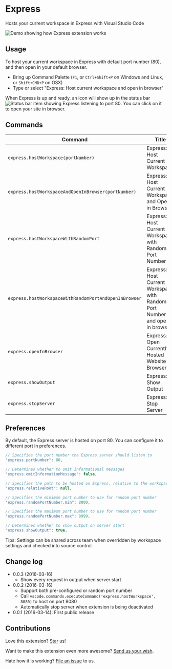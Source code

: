 # Express
Hosts your current workspace in Express with Visual Studio Code

![Demo showing how Express extension works](https://raw.githubusercontent.com/compulim/vscode-express/master/demo.gif)

## Usage
To host your current workspace in Express with default port number (80), and then open in your default browser.
* Bring up Command Palette (`F1`, or `Ctrl+Shift+P` on Windows and Linux, or `Shift+CMD+P` on OSX)
* Type or select "Express: Host current workspace and open in browser"

When Express is up and ready, an icon will show up in the status bar ![Status bar item showing Express listening to port 80](https://raw.githubusercontent.com/compulim/vscode-express/master/statusbar.png). You can click on it to open your site in browser.

## Commands
| Command | Title |
|---------|-------------|
| `express.hostWorkspace(portNumber) ` | Express: Host Current Workspace |
| `express.hostWorkspaceAndOpenInBrowser(portNumber) ` | Express: Host Current Workspace and Open in Browser |
| `express.hostWorkspaceWithRandomPort ` | Express: Host Current Workspace with Random Port Number |
| `express.hostWorkspaceWithRandomPortAndOpenInBrowser ` | Express: Host Current Workspace with Random Port Number and open in browser |
| `express.openInBrowser` | Express: Open Currently Hosted Website in Browser |
| `express.showOutput` | Express: Show Output |
| `express.stopServer` | Express: Stop Server |

## Preferences

By default, the Express server is hosted on port 80. You can configure it to different port in preferences.

```js
// Specifies the port number the Express server should listen to
"express.portNumber": 80,

// Determines whether to omit informational messages
"express.omitInformationMessage": false,

// Specifies the path to be hosted on Express, relative to the workspace root
"express.relativeRoot": null,

// Specifies the minimum port number to use for random port number
"express.randomPortNumber.min": 8000,

// Specifies the maximum port number to use for random port number
"express.randomPortNumber.max": 8999,

// Determines whether to show output on server start
"express.showOutput": true,
```

Tips: Settings can be shared across team when overridden by workspace settings and checked into source control.

## Change log
* 0.0.3 (2016-03-16)
  * Show every request in output when server start
* 0.0.2 (2016-03-16)
  * Support both pre-configured or random port number
  * Call `vscode.commands.executeCommand('express.hostWorkspace', 8080)` to host on port 8080
  * Automatically stop server when extension is being deactivated
* 0.0.1 (2016-03-14): First public release

## Contributions
Love this extension? [Star](https://github.com/compulim/vscode-express/stargazers) us!

Want to make this extension even more awesome? [Send us your wish](https://github.com/compulim/vscode-express/issues/new/).

Hate how it is working? [File an issue](https://github.com/compulim/vscode-express/issues/new/) to us.
